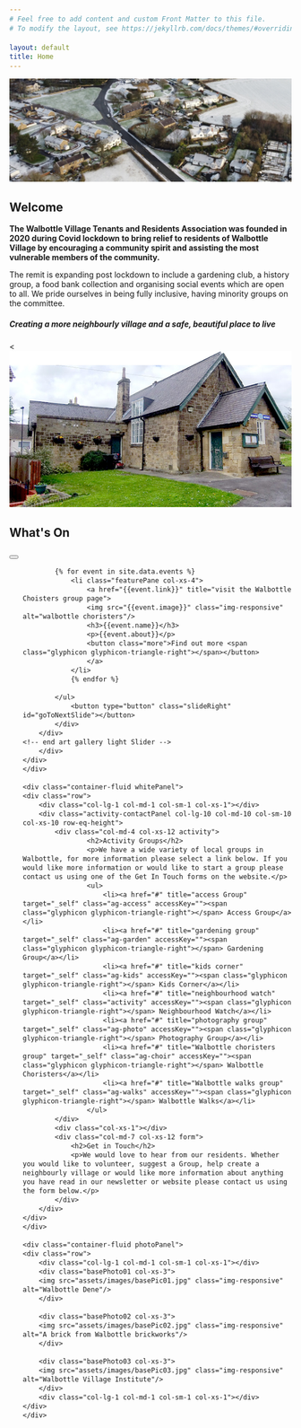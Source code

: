 ```yaml
---
# Feel free to add content and custom Front Matter to this file.
# To modify the layout, see https://jekyllrb.com/docs/themes/#overriding-theme-defaults

layout: default
title: Home
---
```

	
<div class="container-fluid">
	<div class="row">
<div class="mastImg">
<img src="assets/images/mastheadImg-home.jpg" class="img-responsive" alt="aerial view of Walbottle Village"/>
		</div>

<div class="container-fluid welcome">
	<div class="row">
		<div class="col-lg-1 col-md-1"></div>
		<div class="welcomePanel col-lg-10 col-md-10 row-eq-height">
			<div class="col-lg-7 col-md-7">
			  <h2>Welcome</h2>
			  <p><strong>The Walbottle Village Tenants and Residents Association was founded in 2020 during Covid lockdown to bring relief to residents of Walbottle Village by encouraging a community spirit and assisting the most vulnerable members of the community.</strong></p>
			  <p>The remit is expanding post lockdown to include a gardening club, a history group, a food bank collection and organising social events which are open to all. We pride ourselves in being fully inclusive, having minority groups on the committee.</p>
			  <h5>Creating a more neighbourly village and a safe, beautiful place to live</h5>
			</div>
			<div class="col-lg-5 col-md-5 hidden-sm hidden-xs">
		    <<img src="assets/images/wviBuilding.jpg" class="img-responsive" alt="Walbottle Village Institute"/>
			</div>
		</div>
		<div class="col-lg-1 col-md-1"></div>
		</div>
</div>

<div class="container-fluid redPanel">
	<div class="row">
		<div class="col-lg-1"></div>
		<div class="col-lg-10 gallerySlider">
			<h2>What's On</h2>
			<!-- feature slider -->
		<div class="row gallery-slider">
			<div class="col-xs-12 col-sm-12"><button type="button" class="slideLeft" id="goToPrevSlide"></button>
			<ul id="lightSlider">

			{% for event in site.data.events %}
				<li class="featurePane col-xs-4">
					<a href="{{event.link}}" title="visit the Walbottle Choisters group page">
					<img src="{{event.image}}" class="img-responsive" alt="walbottle choristers"/>
					<h3>{{event.name}}</h3>
					<p>{{event.about}}</p>
					<button class="more">Find out more <span class="glyphicon glyphicon-triangle-right"></span></button>
					</a>
				</li>
				{% endfor %}

	        </ul>
				<button type="button" class="slideRight" id="goToNextSlide"></button>
			</div>
		</div>
	<!-- end art gallery light Slider -->
		</div>
	</div>
	</div>
	
	<div class="container-fluid whitePanel">
	<div class="row">
		<div class="col-lg-1 col-md-1 col-sm-1 col-xs-1"></div>
		<div class="activity-contactPanel col-lg-10 col-md-10 col-sm-10 col-xs-10 row-eq-height">
			<div class="col-md-4 col-xs-12 activity">
					<h2>Activity Groups</h2>
					<p>We have a wide variety of local groups in Walbottle, for more information please select a link below. If you would like more information or would like to start a group please contact us using one of the Get In Touch forms on the website.</p>
					<ul>
						<li><a href="#" title="access Group" target="_self" class="ag-access" accessKey=""><span class="glyphicon glyphicon-triangle-right"></span> Access Group</a></li>
						<li><a href="#" title="gardening group" target="_self" class="ag-garden" accessKey=""><span class="glyphicon glyphicon-triangle-right"></span> Gardening Group</a></li>
						<li><a href="#" title="kids corner" target="_self" class="ag-kids" accessKey=""><span class="glyphicon glyphicon-triangle-right"></span> Kids Corner</a></li>
						<li><a href="#" title="neighbourhood watch" target="_self" class="activity" accessKey=""><span class="glyphicon glyphicon-triangle-right"></span> Neighbourhood Watch</a></li>
						<li><a href="#" title="photography group" target="_self" class="ag-photo" accessKey=""><span class="glyphicon glyphicon-triangle-right"></span> Photography Group</a></li>
						<li><a href="#" title="Walbottle choristers group" target="_self" class="ag-choir" accessKey=""><span class="glyphicon glyphicon-triangle-right"></span> Walbottle Choristers</a></li>
						<li><a href="#" title="Walbottle walks group" target="_self" class="ag-walks" accessKey=""><span class="glyphicon glyphicon-triangle-right"></span> Walbottle Walks</a></li>
					</ul>
			</div>
			<div class="col-xs-1"></div>
			<div class="col-md-7 col-xs-12 form">
				<h2>Get in Touch</h2>
				<p>We would love to hear from our residents. Whether you would like to volunteer, suggest a Group, help create a neighbourly village or would like more information about anything you have read in our newsletter or website please contact us using the form below.</p>
			</div>
		</div>
	</div>
	</div>
			
	<div class="container-fluid photoPanel">
	<div class="row">
		<div class="col-lg-1 col-md-1 col-sm-1 col-xs-1"></div>
		<div class="basePhoto01 col-xs-3">
	    <img src="assets/images/basePic01.jpg" class="img-responsive" alt="Walbottle Dene"/>
		</div>
		
		<div class="basePhoto02 col-xs-3">
	    <img src="assets/images/basePic02.jpg" class="img-responsive" alt="A brick from Walbottle brickworks"/>
		</div>
		
		<div class="basePhoto03 col-xs-3">
	    <img src="assets/images/basePic03.jpg" class="img-responsive" alt="Walbottle Village Institute"/>
		</div>
		<div class="col-lg-1 col-md-1 col-sm-1 col-xs-1"></div>
	</div>
	</div>
